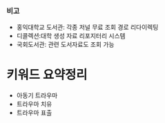 ### 비고
- 홍익대학교 도서관: 각종 저널 무료 조회 경로 리다이렉팅
- 디콜렉션:대학 생성 자료 리포지터리 시스템
- 국회도서관: 관련 도서자료도 조회 가능
# 키워드 요약정리
- 아동기 트라우마
- 트라우마 치유
- 트라우마 표출

